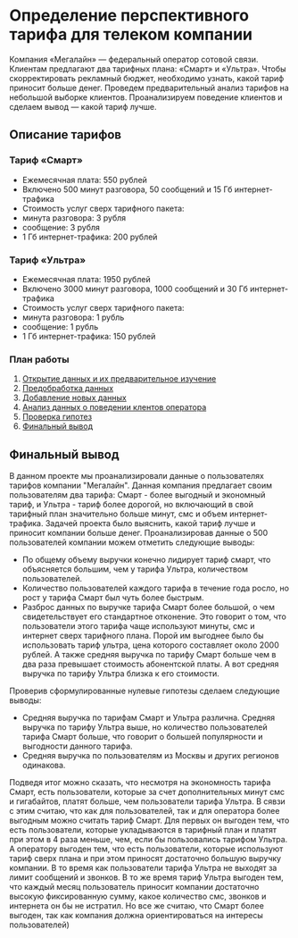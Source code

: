 # Определение перспективного тарифа для телеком компании

Компания «Мегалайн» — федеральный оператор сотовой связи. Клиентам предлагают два тарифных плана: «Смарт» и «Ультра». Чтобы скорректировать рекламный бюджет, необходимо узнать, какой тариф приносит больше денег. Проведем предварительный анализ тарифов на небольшой выборке клиентов. Проанализируем поведение клиентов и сделаем вывод — какой тариф лучше.

## Описание тарифов
### Тариф «Смарт»
* Ежемесячная плата: 550 рублей
* Включено 500 минут разговора, 50 сообщений и 15 Гб интернет-трафика
* Стоимость услуг сверх тарифного пакета:
* минута разговора: 3 рубля
* сообщение: 3 рубля
* 1 Гб интернет-трафика: 200 рублей

### Тариф «Ультра»
* Ежемесячная плата: 1950 рублей
* Включено 3000 минут разговора, 1000 сообщений и 30 Гб интернет-трафика
* Стоимость услуг сверх тарифного пакета:
* минута разговора: 1 рубль
* сообщение: 1 рубль
* 1 Гб интернет-трафика: 150 рублей

### План работы

1. [Открытие данных и их предварительное изучение](#start)
2. [Предобработка данных](#preprocessing)
3. [Добавление новых данных](#newdata)
4. [Анализ данных о поведении клентов оператора](#analysis)
5. [Проверка гипотез](#hypotheses)
6. [Финальный вывод](#conclusion)


## Финальный вывод

В данном проекте мы проанализировали данные о пользователях тарифов компании "Мегалайн". Данная компания предлагает своим пользователям два тарифа: Смарт - более выгодный и экономный тариф, и Ультра - тариф более дорогой, но включающий в свой тарифный план значительно больше минут, смс и объем интернет-трафика. Задачей проекта было выяснить, какой тариф лучше и приносит компании больше денег. Проанализировав данные о 500 пользователей компании можем отметить следующие выводы:

- По общему объему выручки конечно лидирует тариф смарт, что объясняется большим, чем у тарифа Ультра, количеством пользователей.
- Количество пользователей каждого тарифа в течение года росло, но рост у тарифа Смарт был чуть более быстрым.
- Разброс данных по выручке  тарифа Смарт более большой, о чем свидетельствует его стандартное отконение. Это говорит о том, что пользователи этого тарифа чаще используют минуты, смс и интернет сверх тарифного плана. Порой им выгоднее было бы использовать тариф ультра, цена которого составляет около 2000 рублей. А также средняя выручка по тарифу Смарт больше чем в два раза превышает стоимость абонентской платы. А вот средняя выручка по тарифу Ультра близка к его стоимости. 

Проверив сформулированные нулевые гипотезы сделаем следующие выводы:

- Средняя выручка по тарифам Смарт и Ультра различна. Средняя выручка по тарифу Ультра выше, но количество пользователей тарифа Смарт больше, что говорит о большей популярности и выгодности данного тарифа. 
- Средняя выручка по пользователям из Москвы и других регионов одинакова.

Подведя итог можно сказать, что несмотря на экономность тарифа Смарт, есть пользователи, которые за счет дополнительных минут смс и гигабайтов, платят больше, чем пользователи тарифа Ультра. В сявзи с этим считаю, что как для пользователей, так и для оператора более выгодным можно считать тариф Смарт. Для первых он выгоден тем, что есть пользователи, которые укладываются в тарифный план и платят при этом в 4 раза меньше, чем, если бы пользовались тарифом Ультра. А оператору выгоден тем, что есть пользователи, которые используют тариф сверх плана и при этом приносят достаточно большую выручку компании. В то время как пользователи тарифа Ультра не выходят за лимит сообщений и звонков. В то же время тариф Ультра выгоден тем, что каждый месяц пользователь приносит компании достаточно высокую фиксированную сумму, какое количество смс, звонков и интернета он бы не истратил. Но все же считаю, что Смарт более выгоден, так как компания должна ориентироваться на интересы пользователей)
